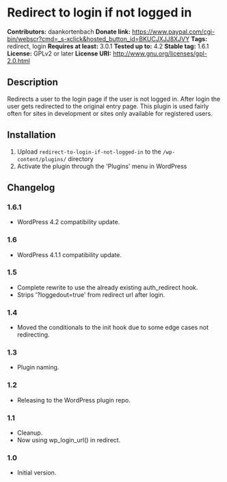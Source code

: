 # Redirect to login if not logged in #

**Contributors:** daankortenbach
**Donate link:** https://www.paypal.com/cgi-bin/webscr?cmd=_s-xclick&hosted_button_id=BKUCJXJJ8XJVY
**Tags:** redirect, login
**Requires at least:** 3.0.1
**Tested up to:** 4.2
**Stable tag:** 1.6.1
**License:** GPLv2 or later
**License URI:** http://www.gnu.org/licenses/gpl-2.0.html

## Description ##

Redirects a user to the login page if the user is not logged in. After login the user gets redirected to the original entry page. This plugin is used fairly often for sites in development or sites only available for registered users.

## Installation ##

1. Upload `redirect-to-login-if-not-logged-in` to the `/wp-content/plugins/` directory
1. Activate the plugin through the 'Plugins' menu in WordPress

## Changelog ##

### 1.6.1 ###
* WordPress 4.2 compatibility update.

### 1.6 ###
* WordPress 4.1.1 compatibility update.

### 1.5 ###
* Complete rewrite to use the already existing auth_redirect hook.
* Strips '?loggedout=true' from redirect url after login.

### 1.4 ###
* Moved the conditionals to the init hook due to some edge cases not redirecting.

### 1.3 ###
* Plugin naming.

### 1.2 ###
* Releasing to the WordPress plugin repo.

### 1.1 ###
* Cleanup.
* Now using wp_login_url() in redirect.

### 1.0 ###
* Initial version.